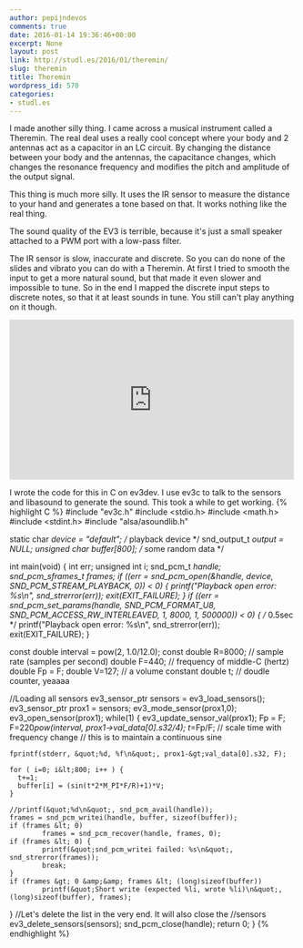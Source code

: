 ```yaml
---
author: pepijndevos
comments: true
date: 2016-01-14 19:36:46+00:00
excerpt: None
layout: post
link: http://studl.es/2016/01/theremin/
slug: theremin
title: Theremin
wordpress_id: 570
categories:
- studl.es
---
```


I made another silly thing. I came across a musical instrument called a Theremin. The real deal uses a really cool concept where your body and 2 antennas act as a capacitor in an LC circuit. By changing the distance between your body and the antennas, the capacitance changes, which changes the resonance frequency and modifies the pitch and amplitude of the output signal.

This thing is much more silly. It uses the IR sensor to measure the distance to your hand and generates a tone based on that. It works nothing like the real thing.

The sound quality of the EV3 is terrible, because it's just a small speaker attached to a PWM port with a low-pass filter.

The IR sensor is slow, inaccurate and discrete. So you can do none of the slides and vibrato you can do with a Theremin. At first I tried to smooth the input to get a more natural sound, but that made it even slower and impossible to tune. So in the end I mapped the discrete input steps to discrete notes, so that it at least sounds in tune. You still can't play anything on it though.

<iframe width="500" height="281" src="http://www.youtube.com/embed/ZxxRhr02vbA" frameborder="0" allowfullscreen> </iframe>

I wrote the code for this in C on ev3dev. I use ev3c to talk to the sensors and libasound to generate the sound. This took a while to get working.
{% highlight C %}
#include &quot;ev3c.h&quot;
#include &lt;stdio.h&gt;
#include &lt;math.h&gt;
#include &lt;stdint.h&gt;
#include &quot;alsa/asoundlib.h&quot;

static char *device = &quot;default&quot;;                        /* playback device */
snd_output_t *output = NULL;
unsigned char buffer[800];                          /* some random data */

int main(void)
{
  int err;
  unsigned int i;
  snd_pcm_t *handle;
  snd_pcm_sframes_t frames;
  if ((err = snd_pcm_open(&amp;handle, device, SND_PCM_STREAM_PLAYBACK, 0)) &lt; 0) {
          printf(&quot;Playback open error: %s\n&quot;, snd_strerror(err));
          exit(EXIT_FAILURE);
  }
  if ((err = snd_pcm_set_params(handle,
                                SND_PCM_FORMAT_U8,
                                SND_PCM_ACCESS_RW_INTERLEAVED,
                                1,
                                8000,
                                1,
                                500000)) &lt; 0) {   /* 0.5sec */
          printf(&quot;Playback open error: %s\n&quot;, snd_strerror(err));
          exit(EXIT_FAILURE);
  }

  const double interval = pow(2, 1.0/12.0);
  const double R=8000; // sample rate (samples per second)
  double F=440; // frequency of middle-C (hertz)
  double Fp = F;
  double V=127; // a volume constant
  double t; // doudle counter, yeaaaa


  //Loading all sensors
  ev3_sensor_ptr sensors = ev3_load_sensors();
  ev3_sensor_ptr prox1 = sensors;
  ev3_mode_sensor(prox1,0);
  ev3_open_sensor(prox1);
  while(1)
  {
    ev3_update_sensor_val(prox1);
    Fp = F;
    F=220*pow(interval, prox1-&gt;val_data[0].s32/4);
    t*=Fp/F; // scale time with frequency change
    // this is to maintain a continuous sine

    fprintf(stderr, &quot;%d, %f\n&quot;, prox1-&gt;val_data[0].s32, F);
    
    for ( i=0; i&lt;800; i++ ) {
      t+=1;
      buffer[i] = (sin(t*2*M_PI*F/R)+1)*V;
    }

    //printf(&quot;%d\n&quot;, snd_pcm_avail(handle));
    frames = snd_pcm_writei(handle, buffer, sizeof(buffer));
    if (frames &lt; 0)
            frames = snd_pcm_recover(handle, frames, 0);
    if (frames &lt; 0) {
            printf(&quot;snd_pcm_writei failed: %s\n&quot;, snd_strerror(frames));
            break;
    }
    if (frames &gt; 0 &amp;&amp; frames &lt; (long)sizeof(buffer))
            printf(&quot;Short write (expected %li, wrote %li)\n&quot;, (long)sizeof(buffer), frames);
  }
  //Let's delete the list in the very end. It will also close the
  //sensors
  ev3_delete_sensors(sensors);
  snd_pcm_close(handle);
  return 0;
}
{% endhighlight %}